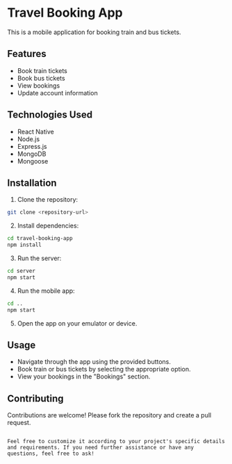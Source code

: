# Travel Booking App

This is a mobile application for booking train and bus tickets.

## Features

- Book train tickets
- Book bus tickets
- View bookings
- Update account information

## Technologies Used

- React Native
- Node.js
- Express.js
- MongoDB
- Mongoose

## Installation

1. Clone the repository:

```bash
git clone <repository-url>
```

2. Install dependencies:

```bash
cd travel-booking-app
npm install
```

3. Run the server:

```bash
cd server
npm start
```

4. Run the mobile app:

```bash
cd ..
npm start
```

5. Open the app on your emulator or device.

## Usage

- Navigate through the app using the provided buttons.
- Book train or bus tickets by selecting the appropriate option.
- View your bookings in the "Bookings" section.

## Contributing

Contributions are welcome! Please fork the repository and create a pull request.

```

Feel free to customize it according to your project's specific details and requirements. If you need further assistance or have any questions, feel free to ask!
